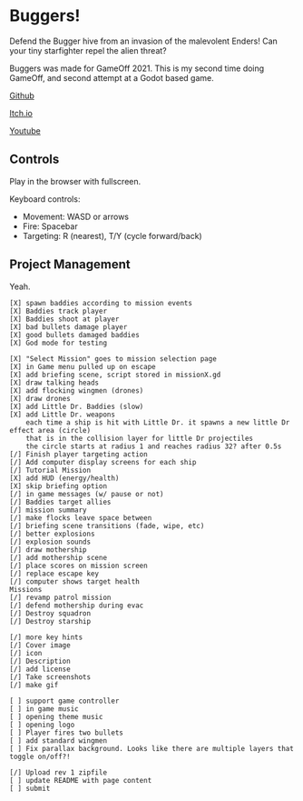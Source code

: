 # Buggers!

Defend the Bugger hive from an invasion of the malevolent Enders! Can your tiny starfighter repel the alien threat?

<insert gif>
<screenshot>

Buggers was made for GameOff 2021. This is my second time doing GameOff, and second attempt at a Godot based game.

[Github](https://github.com/intrepidhero-coder/gameoff2021)

[Itch.io](https://intrepidhero.itch.io/buggers)

[Youtube](https://www.youtube.com/watch?v=MW8t2pYca2Q&list=PLSOtptofsup9AqbbuhpkG4wPBe88roEKk)


## Controls

Play in the browser with fullscreen.

Keyboard controls:

- Movement: WASD or arrows
- Fire: Spacebar
- Targeting: R (nearest), T/Y (cycle forward/back) 




## Project Management

Yeah.


    [X] spawn baddies according to mission events
    [X] Baddies track player
    [X] Baddies shoot at player
    [X] bad bullets damage player
    [X] good bullets damaged baddies
    [X] God mode for testing

    [X] "Select Mission" goes to mission selection page
    [X] in Game menu pulled up on escape
    [X] add briefing scene, script stored in missionX.gd
    [X] draw talking heads
    [X] add flocking wingmen (drones)
    [X] draw drones
    [X] add Little Dr. Baddies (slow)
    [X] add Little Dr. weapons
        each time a ship is hit with Little Dr. it spawns a new little Dr effect area (circle)
        that is in the collision layer for little Dr projectiles
        the circle starts at radius 1 and reaches radius 32? after 0.5s
    [/] Finish player targeting action
    [/] Add computer display screens for each ship
    [/] Tutorial Mission
    [X] add HUD (energy/health)
    [X] skip briefing option
    [/] in game messages (w/ pause or not)
    [/] Baddies target allies
    [/] mission summary
    [/] make flocks leave space between
    [/] briefing scene transitions (fade, wipe, etc)
    [/] better explosions
    [/] explosion sounds
    [/] draw mothership
    [/] add mothership scene
    [/] place scores on mission screen
    [/] replace escape key
    [/] computer shows target health
    Missions
    [/] revamp patrol mission
    [/] defend mothership during evac
    [/] Destroy squadron
    [/] Destroy starship

    [/] more key hints
    [/] Cover image
    [/] icon
    [/] Description
    [/] add license
    [/] Take screenshots
    [/] make gif

    [ ] support game controller
    [ ] in game music
    [ ] opening theme music
    [ ] opening logo
    [ ] Player fires two bullets
    [ ] add standard wingmen
    [ ] Fix parallax background. Looks like there are multiple layers that toggle on/off?!

    [/] Upload rev 1 zipfile
    [ ] update README with page content
    [ ] submit

